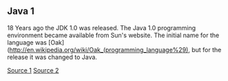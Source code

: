 ## Java 1
18 Years ago the JDK 1.0 was released. The Java 1.0 programming environment became available from Sun's website. The initial name for the language was [Oak](http://en.wikipedia.org/wiki/Oak_(programming_language%29), but for the release it was changed to Java.

[Source 1](http://en.wikipedia.org/wiki/Java_version_history#JDK_1.0_.28January_23.2C_1996.29)
[Source 2](http://web.archive.org/web/20080205101616/http://www.sun.com/smi/Press/sunflash/1996-01/sunflash.960123.10561.xml)